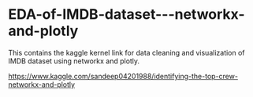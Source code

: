 # EDA-of-IMDB-dataset---networkx-and-plotly
This contains the kaggle kernel link for data cleaning and visualization of IMDB dataset using networkx and plotly. 

https://www.kaggle.com/sandeep04201988/identifying-the-top-crew-networkx-and-plotly
